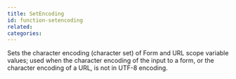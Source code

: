 ```yaml
---
title: SetEncoding
id: function-setencoding
related:
categories:
---
```


Sets the character encoding (character set) of Form and URL
scope variable values; used when the character encoding of
the input to a form, or the character encoding of a URL, is
not in UTF-8 encoding.